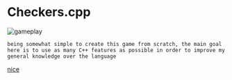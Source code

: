 # Checkers.cpp

![gameplay](https://lh5.googleusercontent.com/proxy/Drcnt4npmLAxv8YQKOuJt4gSNdDFrjeXdEfHnG65tJMopMPXaObzNqNhq2d0W1kbjqWCiT2zvcaaMlFSa6eY-OpyiCemcr0xS2gYTRqqd6iKbnj2Kh7J8dQODQvv)

`being somewhat simple to create this game from scratch, the main goal here is to use as many C++ features as possible in order to improve my general knowledge over the language`

<a href="https://www.youtube.com/watch?v=8VWV3AF857o&list=PLYX7jrZw0HmkI7Y3Z5XRi3ZDRvbmnjjgg&index=13">
nice </a>

